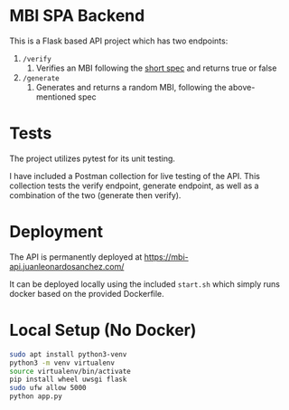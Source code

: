 # MBI SPA Backend

This is a Flask based API project which has two endpoints:

1. `/verify`
   1. Verifies an MBI following the [short spec](https://www.cms.gov/medicare/new-medicare-card/understanding-the-mbi.pdf) and returns true or false
2. `/generate`
   1. Generates and returns a random MBI, following the above-mentioned spec

# Tests

The project utilizes pytest for its unit testing. 

I have included a Postman collection for live testing of the API. This collection
tests the verify endpoint, generate endpoint, as well as a combination of the two (generate then verify).

# Deployment

The API is permanently deployed at https://mbi-api.juanleonardosanchez.com/

It can be deployed locally using the included `start.sh` which simply runs docker based on the provided Dockerfile.

# Local Setup (No Docker)

```bash
sudo apt install python3-venv
python3 -m venv virtualenv
source virtualenv/bin/activate
pip install wheel uwsgi flask
sudo ufw allow 5000
python app.py
```